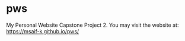 # pws
My Personal Website
Capstone Project 2.
You may visit the website at: https://msaif-k.github.io/pws/
